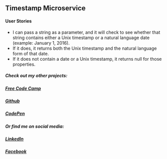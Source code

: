 ## Timestamp Microservice

#### User Stories
- I can pass a string as a parameter, and it will check to see whether that string contains either a Unix timestamp or a natural language date (example: January 1, 2016).
- If it does, it returns both the Unix timestamp and the natural language form of that date.
- If it does not contain a date or a Unix timestamp, it returns null for those properties.

##### Check out my other projects:
##### [Free Code Camp](https://www.freecodecamp.com/andydlindsay) 
##### [Github](https://github.com/andydlindsay) 
##### [CodePen](https://codepen.io/andydlindsay/)

##### Or find me on social media:
##### [LinkedIn](https://www.linkedin.com/in/andy-lindsay-17a9762b/)
##### [Facebook](https://www.facebook.com/andydlindsay)